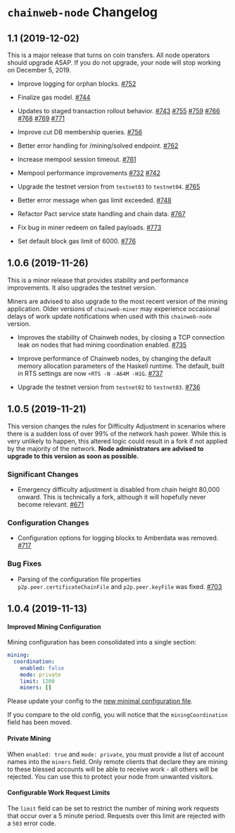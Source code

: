 # `chainweb-node` Changelog

## 1.1 (2019-12-02)

This is a major release that turns on coin transfers. All node operators should
upgrade ASAP. If you do not upgrade, your node will stop working on December 5,
2019.

* Improve logging for orphan blocks.
  [#752](https://github.com/kadena-io/chainweb-node/pull/752)

* Finalize gas model.
  [#744](https://github.com/kadena-io/chainweb-node/pull/744)

* Updates to staged transaction rollout behavior.
  [#743](https://github.com/kadena-io/chainweb-node/pull/743)
  [#755](https://github.com/kadena-io/chainweb-node/pull/755)
  [#759](https://github.com/kadena-io/chainweb-node/pull/759)
  [#766](https://github.com/kadena-io/chainweb-node/pull/766)
  [#768](https://github.com/kadena-io/chainweb-node/pull/768)
  [#769](https://github.com/kadena-io/chainweb-node/pull/769)
  [#771](https://github.com/kadena-io/chainweb-node/pull/771)

* Improve cut DB membership queries.
  [#756](https://github.com/kadena-io/chainweb-node/pull/756)

* Better error handling for /mining/solved endpoint.
  [#762](https://github.com/kadena-io/chainweb-node/pull/762)

* Increase mempool session timeout.
  [#761](https://github.com/kadena-io/chainweb-node/pull/761)

* Mempool performance improvements
  [#732](https://github.com/kadena-io/chainweb-node/pull/732)
  [#742](https://github.com/kadena-io/chainweb-node/pull/742)

* Upgrade the testnet version from `testnet03` to `testnet04`.
  [#765](https://github.com/kadena-io/chainweb-node/pull/765)

* Better error message when gas limit exceeded.
  [#748](https://github.com/kadena-io/chainweb-node/pull/748)

* Refactor Pact service state handling and chain data.
  [#767](https://github.com/kadena-io/chainweb-node/pull/767)

* Fix bug in miner redeem on failed payloads.
  [#773](https://github.com/kadena-io/chainweb-node/pull/773)

* Set default block gas limit of 6000.
  [#776](https://github.com/kadena-io/chainweb-node/pull/776)

## 1.0.6 (2019-11-26)

This is a minor release that provides stability and performance improvements. It also
upgrades the testnet version.

Miners are advised to also upgrade to the most recent version of the mining
application. Older versions of `chainweb-miner` may experience occasional delays
of work update notifications when used with this `chainweb-node` version.

* Improves the stability of Chainweb nodes, by closing a TCP connection leak on
  nodes that had mining coordination enabled.
  [#735](https://github.com/kadena-io/chainweb-node/pull/735)

* Improve performance of Chainweb nodes, by changing the default memory
  allocation parameters of the Haskell runtime. The default, built in RTS
  settings are now `+RTS -N -A64M -H1G`.
  [#737](https://github.com/kadena-io/chainweb-node/pull/737)

* Upgrade the testnet version from `testnet02` to `testnet03`.
 [#736](https://github.com/kadena-io/chainweb-node/pull/736)


## 1.0.5 (2019-11-21)

This version changes the rules for Difficulty Adjustment in scenarios where
there is a sudden loss of over 99% of the network hash power. While this is very
unlikely to happen, this altered logic could result in a fork if not applied by
the majority of the network. **Node administrators are advised to upgrade to
this version as soon as possible.**

### Significant Changes

- Emergency difficulty adjustment is disabled from chain height 80,000 onward.
  This is technically a fork, although it will hopefully never become relevant.
  [#671](https://github.com/kadena-io/chainweb-node/pull/671)

### Configuration Changes

- Configuration options for logging blocks to Amberdata was removed.
  [#717](https://github.com/kadena-io/chainweb-node/pull/717)

### Bug Fixes

- Parsing of the configuration file properties `p2p.peer.certificateChainFile`
  and `p2p.peer.keyFile` was fixed.
  [#703](https://github.com/kadena-io/chainweb-node/pull/703)

## 1.0.4 (2019-11-13)

#### Improved Mining Configuration

Mining configuration has been consolidated into a single section:

```yaml
mining:
  coordination:
    enabled: false
    mode: private
    limit: 1200
    miners: []
```

Please update your config to the [new minimal configuration file](./minimal-config.yaml).

If you compare to the old config, you will notice that the `miningCoordination`
field has been moved.

#### Private Mining

When `enabled: true` and `mode: private`, you must provide a list of account
names into the `miners` field. Only remote clients that declare they are mining
to these blessed accounts will be able to receive work - all others will be
rejected. You can use this to protect your node from unwanted visitors.

#### Configurable Work Request Limits

The `limit` field can be set to restrict the number of mining work requests that
occur over a 5 minute period. Requests over this limit are rejected with a `503`
error code.
